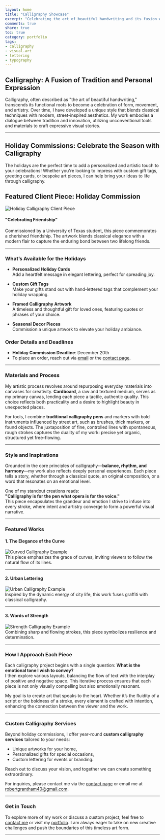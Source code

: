```yaml
---  
layout: home
title: "Calligraphy Showcase"  
excerpt: "Celebrating the art of beautiful handwriting and its fusion with personal expression."  
comments: true  
share: true  
toc: true  
category: portfolio  
tags: 
- calligraphy
- visual-art
- lettering
- typography  
---  
```

<link rel="stylesheet" href="/assets/css/calligraphy.css">

## Calligraphy: A Fusion of Tradition and Personal Expression  

Calligraphy, often described as "the art of beautiful handwriting," transcends its functional roots to become a celebration of form, movement, and artistry. Over time, I have developed a unique style that blends classical techniques with modern, street-inspired aesthetics. My work embodies a dialogue between tradition and innovation, utilizing unconventional tools and materials to craft expressive visual stories.  

---

## **Holiday Commissions: Celebrate the Season with Calligraphy**  

The holidays are the perfect time to add a personalized and artistic touch to your celebrations! Whether you're looking to impress with custom gift tags, greeting cards, or bespoke art pieces, I can help bring your ideas to life through calligraphy.  

## Featured Client Piece: Holiday Commission

<div class="calligraphy-gallery">
  <img src="/assets/images/holiday_client_piece.png" 
       alt="Holiday Calligraphy Client Piece" 
       class="calligraphy-image">
</div>  

#### **"Celebrating Friendship"**  
Commissioned by a University of Texas student, this piece commemorates a cherished friendship. The artwork blends classical elegance with a modern flair to capture the enduring bond between two lifelong friends.  

---

### **What’s Available for the Holidays**  

- **Personalized Holiday Cards**  
  Add a heartfelt message in elegant lettering, perfect for spreading joy.  
   
- **Custom Gift Tags**  
  Make your gifts stand out with hand-lettered tags that complement your holiday wrapping.  

- **Framed Calligraphy Artwork**  
  A timeless and thoughtful gift for loved ones, featuring quotes or phrases of your choice.  

- **Seasonal Decor Pieces**  
  Commission a unique artwork to elevate your holiday ambiance.  

### **Order Details and Deadlines**  

- **Holiday Commission Deadline**: December 20th  
- To place an order, reach out via [email](mailto:robertgrantham40@gmail.com) or the [contact page](../contact).  

---

### Materials and Process  

My artistic process revolves around repurposing everyday materials into canvases for creativity. **Cardboard**, a raw and textured medium, serves as my primary canvas, lending each piece a tactile, authentic quality. This choice reflects both practicality and a desire to highlight beauty in unexpected places.  

For tools, I combine **traditional calligraphy pens** and markers with bold instruments influenced by street art, such as brushes, thick markers, or found objects. The juxtaposition of fine, controlled lines with spontaneous, rough strokes captures the duality of my work: precise yet organic, structured yet free-flowing.  

---

### Style and Inspirations  

Grounded in the core principles of calligraphy—**balance, rhythm, and harmony**—my work also reflects deeply personal experiences. Each piece tells a story, whether through a classical quote, an original composition, or a word that resonates on an emotional level.  

One of my standout creations reads:  
**"Calligraphy is for the pen what opera is for the voice."**  
This piece encapsulates the grandeur and emotion I strive to infuse into every stroke, where intent and artistry converge to form a powerful visual narrative.  

---

### Featured Works  

#### **1. The Elegance of the Curve**  
<img src="assets/images/elegant_calligraphy.png" alt="Curved Calligraphy Example" class="calligraphy-image">
<div class="image-caption">This piece emphasizes the grace of curves, inviting viewers to follow the natural flow of its lines.</div>

---  

#### **2. Urban Lettering**  
<img src="assets/images/urban_calligraphy.png" alt="Urban Calligraphy Example" class="calligraphy-image">
<div class="image-caption">Inspired by the dynamic energy of city life, this work fuses graffiti with classical calligraphy.</div>

---  

#### **3. Words of Strength**  
<img src="assets/images/strength_calligraphy.png" alt="Strength Calligraphy Example" class="calligraphy-image">
<div class="image-caption">Combining sharp and flowing strokes, this piece symbolizes resilience and determination.</div>

---

### How I Approach Each Piece  

Each calligraphy project begins with a single question: **What is the emotional tone I wish to convey?**  
I then explore various layouts, balancing the flow of text with the interplay of positive and negative space. This iterative process ensures that each piece is not only visually compelling but also emotionally resonant.  

My goal is to create art that speaks to the heart. Whether it’s the fluidity of a script or the boldness of a stroke, every element is crafted with intention, enhancing the connection between the viewer and the work.  

---

### Custom Calligraphy Services  

Beyond holiday commissions, I offer year-round **custom calligraphy services** tailored to your needs:  
- Unique artworks for your home,  
- Personalized gifts for special occasions,  
- Custom lettering for events or branding.  

Reach out to discuss your vision, and together we can create something extraordinary.  

For inquiries, please contact me via the [contact page](../contact) or email me at [robertgrantham40@gmail.com](mailto:robertgrantham40@gmail.com).  

---

### Get in Touch  

To explore more of my work or discuss a custom project, feel free to [contact me](../contact) or visit my [portfolio](../portfolio). I am always eager to take on new creative challenges and push the boundaries of this timeless art form.  

---
